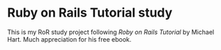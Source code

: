 # Ruby on Rails Tutorial study
This is my RoR study project following *Roby on Rails Tutorial* by Michael
Hart.
Much appreciation for his free ebook.
